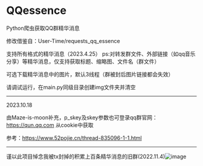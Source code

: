 # QQessence
Python爬虫获取QQ群精华消息

修改借鉴自：User-Time/requests_qq_essence

支持所有格式的精华消息（2023.4.25）
ps:对转发群文件、外部链接（如qq音乐分享）等精华消息，仅支持获取标题、缩略图、文件名（群文件）

可选下载精华消息中的图片，默认3线程（群被封后图片链接都会失效）

请调试运行，在main.py同级目录创建img文件夹并清空

****
2023.10.18

由Maze-is-moon补充，p_skey及skey参数也可登录qq群官网：https://qun.qq.com 从cookie中获取

参考：https://www.52pojie.cn/thread-835096-1-1.html

****

谨以此项目悼念我被tx封掉的积累上百条精华消息的旧群(2022.11.4)![image](https://user-images.githubusercontent.com/105963780/234330957-7916ff46-f98a-42b0-bcb1-21d3c0b8eac6.png)
